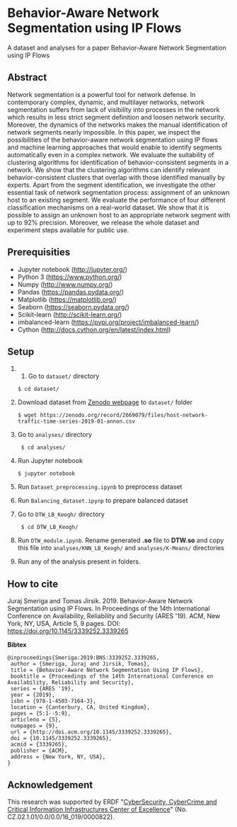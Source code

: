 # Behavior-Aware Network Segmentation using IP Flows
A dataset and analyses for a paper Behavior-Aware Network Segmentation using IP Flows

## Abstract

Network segmentation is a powerful tool for network defense. In contemporary complex, dynamic, and multilayer networks, network segmentation suffers from lack of visibility into processes in the network which results in less strict segment definition and loosen network security. Moreover, the dynamics of the networks makes the manual identification of network segments nearly impossible. In this paper, we inspect the possibilities of the behavior-aware network segmentation using IP flows and machine learning approaches that would enable to identify segments automatically even in a complex network. We evaluate the suitability of clustering algorithms for identification of behavior-consistent segments in a network. We show that the clustering algorithms can identify relevant behavior-consistent clusters that overlap with those identified manually by experts. Apart from the segment identification, we investigate the other essential task of network segmentation process: assignment of an unknown host to an existing segment. We evaluate the performance of four different classification mechanisms on a real-world dataset. We show that it is possible to assign an unknown host to an appropriate network segment with up to 92\% precision. Moreover, we release the whole dataset and experiment steps available for public use.

## Prerequisities

* Jupyter notebook (http://jupyter.org/)
* Python 3 (https://www.python.org/)
* Numpy (http://www.numpy.org/)
* Pandas (https://pandas.pydata.org/)
* Matplotlib (https://matplotlib.org/)
* Seaborn (https://seaborn.pydata.org/)
* Scikit-learn (http://scikit-learn.org/)
* imbalanced-learn (https://pypi.org/project/imbalanced-learn/)
* Cython (http://docs.cython.org/en/latest/index.html)


## Setup

1) 1) Go to `dataset/` directory 
    ```
    $ cd dataset/
    ```

2) Download dataset from [Zenodo webpage](https://zenodo.org/record/2669079) to `dataset/` folder
    ```
    $ wget https://zenodo.org/record/2669079/files/host-network-traffic-time-series-2019-01-annon.csv
     ```
 
3) Go to `analyses/` directory
   ```
    $ cd analyses/
   ```
4) Run Jupyter notebook
    ```
    $ jupyter notebook
    ```

5) Run `Dataset_preprocessing.ipynb` to preprocess dataset

6) Run `Balancing_dataset.ipynp` to prepare balanced dataset

7) Go to `DTW_LB_Keogh/` directory
   ```
    $ cd DTW_LB_Keogh/
   ```

8) Run `DTW_module.ipynb`. Rename generated **.so** file to **DTW.so** and copy this file into `analyses/KNN_LB_Keogh/` and `analyses/K-Means/` directories

9) Run any of the analysis present in folders. 

## How to cite

Juraj Smeriga and Tomas Jirsik. 2019. Behavior-Aware Network Segmentation using IP Flows. In Proceedings of the 14th International Conference on Availability, Reliability and Security (ARES '19). ACM, New York, NY, USA, Article 5, 9 pages. DOI: https://doi.org/10.1145/3339252.3339265 

**Bibtex**

```
@inproceedings{Smeriga:2019:BNS:3339252.3339265,
 author = {Smeriga, Juraj and Jirsik, Tomas},
 title = {Behavior-Aware Network Segmentation Using IP Flows},
 booktitle = {Proceedings of the 14th International Conference on Availability, Reliability and Security},
 series = {ARES '19},
 year = {2019},
 isbn = {978-1-4503-7164-3},
 location = {Canterbury, CA, United Kingdom},
 pages = {5:1--5:9},
 articleno = {5},
 numpages = {9},
 url = {http://doi.acm.org/10.1145/3339252.3339265},
 doi = {10.1145/3339252.3339265},
 acmid = {3339265},
 publisher = {ACM},
 address = {New York, NY, USA},
} 
```

## Acknowledgement

This research was supported by ERDF "[CyberSecurity, CyberCrime and Critical Information Infrastructures Center of Excellence](https://www.muni.cz/en/research/projects/41145)" (No. CZ.02.1.01/0.0/0.0/16\_019/0000822).  
